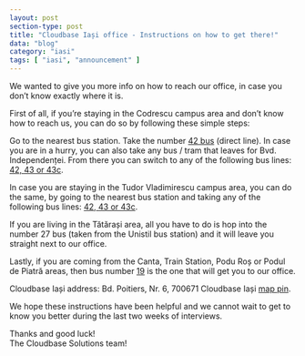 ```yaml
---
layout: post
section-type: post
title: "Cloudbase Iași office - Instructions on how to get there!"
data: "blog"
category: "iasi"
tags: [ "iasi", "announcement" ]
---
```


We wanted to give you more info on how to reach our office, in case you don’t know exactly where it is.

First of all, if you’re staying in the Codrescu campus area and don’t know how to reach us, you can do so by following these simple steps:

Go to the nearest bus station.
Take the number [42 bus](http://www.ratp-iasi.ro/trasee.html) (direct line).
In case you are in a hurry, you can also take any bus / tram that leaves for Bvd. Independenței.
From there you can switch to any of the following bus lines: [42, 43 or 43c](http://www.ratp-iasi.ro/trasee.html).

In case you are staying in the Tudor Vladimirescu campus area, you can do the same, by going to the nearest bus station and taking any of the following bus lines: [42, 43 or 43c](http://www.ratp-iasi.ro/trasee.html).

If you are living in the Tătărași area, all you have to do is hop into the number 27 bus (taken from the Unistil bus station) and it will leave you straight next to our office.

Lastly, if you are coming from the Canta, Train Station, Podu Roș or Podul de Piatră areas, then bus number [19](http://www.ratp-iasi.ro/trasee.html) is the one that will get you to our office.

Cloudbase Iași address: Bd. Poitiers, Nr. 6, 700671
Cloudbase Iași [map pin](https://goo.gl/maps/qXDtgGv8mKt).

We hope these instructions have been helpful and we cannot wait to get to know you better during the last two weeks of interviews.

Thanks and good luck!   
The Cloudbase Solutions team!